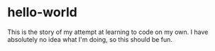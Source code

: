 # hello-world
This is the story of my attempt at learning to code on my own. I have absolutely no idea what I'm doing, so this should be fun.
